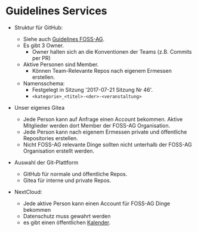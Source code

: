 # Guidelines Services

- Struktur für GitHub:
  - Siehe auch [Guidelines FOSS-AG](guidelines_foss-ag.md).
  - Es gibt 3 Owner.
    - Owner halten sich an die Konventionen der Teams (z.B. Commits per PR)
  - Aktive Personen sind Member.
    - Können Team-Relevante Repos nach eigenem Ermessen erstellen.
  - Namensschema:
    - Festgelegt in Sitzung '2017-07-21 Sitzung Nr 46'.
    - `<kategorie>_<titel>-<der>-<veranstaltung>`

- Unser eigenes Gitea
  - Jede Person kann auf Anfrage einen Account bekommen. Aktive Mitglieder werden dort Member der FOSS-AG Organisation.
  - Jede Person kann nach eigenem Ermessen private und öffentliche Repositories erstellen.
  - Nicht FOSS-AG relevante Dinge sollten nicht unterhalb der FOSS-AG Organisation erstellt werden.

- Auswahl der Git-Plattform
  - GitHub für normale und öffentliche Repos.
  - Gitea für interne und private Repos.

- NextCloud:
  - Jede aktive Person kann einen Account für FOSS-AG Dinge bekommen
  - Datenschutz muss gewahrt werden
  - es gibt einen öffentlichen [Kalender](https://cloud.foss-ag.de/index.php/apps/calendar/p/Rs4BXqPkfyxJa2QK/FOSS-AG).
